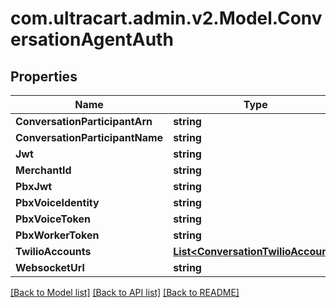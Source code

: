 
# com.ultracart.admin.v2.Model.ConversationAgentAuth

## Properties

Name | Type | Description | Notes
------------ | ------------- | ------------- | -------------
**ConversationParticipantArn** | **string** |  | [optional] 
**ConversationParticipantName** | **string** |  | [optional] 
**Jwt** | **string** |  | [optional] 
**MerchantId** | **string** |  | [optional] 
**PbxJwt** | **string** |  | [optional] 
**PbxVoiceIdentity** | **string** |  | [optional] 
**PbxVoiceToken** | **string** |  | [optional] 
**PbxWorkerToken** | **string** |  | [optional] 
**TwilioAccounts** | [**List&lt;ConversationTwilioAccount&gt;**](ConversationTwilioAccount.md) |  | [optional] 
**WebsocketUrl** | **string** |  | [optional] 

[[Back to Model list]](../README.md#documentation-for-models)
[[Back to API list]](../README.md#documentation-for-api-endpoints)
[[Back to README]](../README.md)

